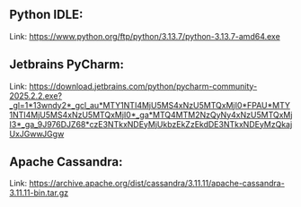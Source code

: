 ## Python IDLE:
Link: https://www.python.org/ftp/python/3.13.7/python-3.13.7-amd64.exe <br>
## Jetbrains PyCharm:
Link: https://download.jetbrains.com/python/pycharm-community-2025.2.2.exe?_gl=1*13wndy2*_gcl_au*MTY1NTI4MjU5MS4xNzU5MTQxMjI0*FPAU*MTY1NTI4MjU5MS4xNzU5MTQxMjI0*_ga*MTQ4MTM2NzQyNy4xNzU5MTQxMjI3*_ga_9J976DJZ68*czE3NTkxNDEyMjUkbzEkZzEkdDE3NTkxNDEyMzQkajUxJGwwJGgw
## Apache Cassandra:
Link: https://archive.apache.org/dist/cassandra/3.11.11/apache-cassandra-3.11.11-bin.tar.gz
